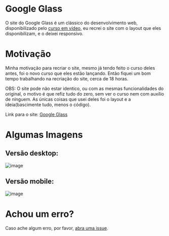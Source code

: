 # Google Glass

O site do Google Glass é um clássico do desenvolvimento web, disponibilizado pelo [curso em vídeo](https://www.youtube.com/channel/UCrWvhVmt0Qac3HgsjQK62FQ), eu recrei o site com o layout que eles disponibilizam, e o deixei responsivo.

# Motivação

Minha motivação para recriar o site, mesmo já tendo feito o curso deles antes, foi o novo curso que eles estão lançando. Então fiquei um bom tempo trabalhando na recriação do site, cerca de 18 horas.   

OBS: O site pode não estar identico, ou com as mesmas funcionalidades do original, o motivo é que refiz tudo do zero, sem ver o curso nem com auxílio de nínguem. As únicas coisas que usei deles foi o layout e a ideia(bascimente tudo, menos o código).

Link para o site: [Google Glass](https://skyg0d.github.io/responsive-google-glass/)

# Algumas Imagens

## Versão desktop:

![image](https://user-images.githubusercontent.com/59753526/97043987-b8134a80-1549-11eb-9923-1b361395f7f9.png)

## Versão mobile:

![image](https://user-images.githubusercontent.com/59753526/97044062-d8dba000-1549-11eb-822a-cb73b541fe03.png)

# Achou um erro?

Caso ache algum erro, por favor, [abra uma issue](https://github.com/SkyG0D/responsive-google-glass/issues/).

